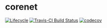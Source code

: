 
<!-- README.Rmd generates README.md. -->

# corenet

[![Lifecycle](https://img.shields.io/badge/lifecycle-experimental-orange.svg)](https://www.tidyverse.org/lifecycle/#experimental)
[![Travis-CI Build
Status](https://travis-ci.org/NPSCORELAB/corenet.svg?branch=master)](https://travis-ci.org/NPSCORELAB/corenet)
[![codecov](https://codecov.io/gh/NPSCORELAB/corenet/branch/master/graph/badge.svg)](https://codecov.io/gh/NPSCORELAB/corenet)
